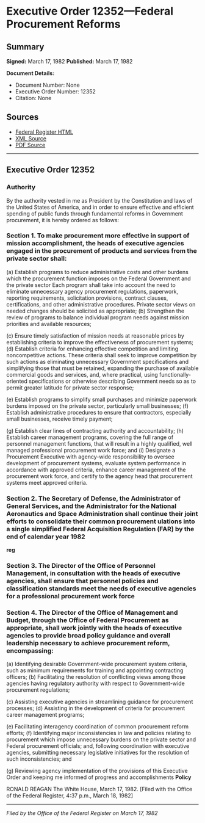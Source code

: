 # Executive Order 12352—Federal Procurement Reforms

## Summary

**Signed:** March 17, 1982
**Published:** March 17, 1982

**Document Details:**
- Document Number: None
- Executive Order Number: 12352
- Citation: None

## Sources
- [Federal Register HTML](https://www.presidency.ucsb.edu/documents/executive-order-12352-federal-procurement-reforms)
- [XML Source](None)
- [PDF Source](None)

---

## Executive Order 12352

### Authority

By the authority vested in me as President by the Constitution and laws of the United States of America, and in order to ensure effective and efficient spending of public funds through fundamental reforms in Government procurement, it is hereby ordered as follows:
### Section 1. To make procurement more effective in support of mission accomplishment, the heads of executive agencies engaged in the procurement of products and services from the private sector shall:

(a) Establish programs to reduce administrative costs and other burdens which the procurement function imposes on the Federal Government and the private sector Each program shall take into account the need to eliminate unnecessary agency procurement regulations, paperwork, reporting requirements, solicitation provisions, contract clauses, certifications, and other administrative procedures. Private sector views on needed changes should be solicited as appropriate;
(b) Strengthen the review of programs to balance individual program needs against mission priorities and available resources;

(c) Ensure timely satisfaction of mission needs at reasonable prices by establishing criteria to improve the effectiveness of procurement systems;
(d) Establish criteria for enhancing effective competition and limiting noncompetitive actions. These criteria shall seek to improve competition by such actions as eliminating unnecessary Government specifications and simplifying those that must be retained, expanding the purchase of available commercial goods and services, and, where practical, using functionally-oriented specifications or otherwise describing Government needs so as to permit greater latitude for private sector response;

(e) Establish programs to simplify small purchases and minimize paperwork burdens imposed on the private sector, particularly small businesses;
(f) Establish administrative procedures to ensure that contractors, especially small businesses, receive timely payment;

(g) Establish clear lines of contracting authority and accountability;
(h) Establish career management programs, covering the full range of personnel management functions, that will result in a highly qualified, well managed professional procurement work force; and
    (i) Designate a Procurement Executive with agency-wide responsibility to oversee development of procurement systems, evaluate system performance in accordance with approved criteria, enhance career management of the procurement work force, and certify to the agency head that procurement systems meet approved criteria.
### Section 2. The Secretary of Defense, the Administrator of General Services, and the Administrator for the National Aeronautics and Space Administration shall continue their joint efforts to consolidate their common procurement ulations into a single simplified Federal Acquisition Regulation (FAR) by the end of calendar year 1982

**reg**

### Section 3. The Director of the Office of Personnel Management, in consultation with the heads of executive agencies, shall ensure that personnel policies and classification standards meet the needs of executive agencies for a professional procurement work force

### Section 4. The Director of the Office of Management and Budget, through the Office of Federal Procurement  as appropriate, shall work jointly with the heads of executive agencies to provide broad policy guidance and overall leadership necessary to achieve procurement reform, encompassing:

(a) Identifying desirable Government-wide procurement system criteria, such as minimum requirements for training and appointing contracting officers;
(b) Facilitating the resolution of conflicting views among those agencies having regulatory authority with respect to Government-wide procurement regulations;

(c) Assisting executive agencies in streamlining guidance for procurement processes;
(d) Assisting in the development of criteria for procurement career management programs;

(e) Facilitating interagency coordination of common procurement reform efforts;
(f) Identifying major inconsistencies in law and policies relating to procurement which impose unnecessary burdens on the private sector and Federal procurement officials; and, following coordination with executive agencies, submitting necessary legislative initiatives for the resolution of such inconsistencies; and

(g) Reviewing agency implementation of the provisions of this Executive Order and keeping me informed of progress and accomplishments
**Policy**

RONALD REAGAN
The White House,
March 17, 1982.
[Filed with the Office of the Federal Register, 4:37 p.m., March 18, 1982]

---

*Filed by the Office of the Federal Register on March 17, 1982*
